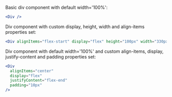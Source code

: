 Basic div component with default width='100%':

```jsx
<Div />
```

Div component with custom display, height, width and align-items properties set:

```jsx
<Div alignItems="flex-start" display="flex" height="100px" width="330px" />
```

Div component with default width='100%' and custom align-items, display, justify-content and padding properties set:

```jsx
<Div
  alignItems="center"
  display="flex"
  justifyContent="flex-end"
  padding="10px"
/>
```
